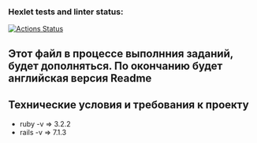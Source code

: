 ### Hexlet tests and linter status:
[![Actions Status](https://github.com/tovarish39/rails-project-65/actions/workflows/hexlet-check.yml/badge.svg)](https://github.com/tovarish39/rails-project-65/actions)

## Этот файл в процессе выполнния заданий, будет дополняться. По окончанию будет английская версия Readme

## Технические условия и требования к проекту
- ruby -v => 3.2.2
- rails -v => 7.1.3